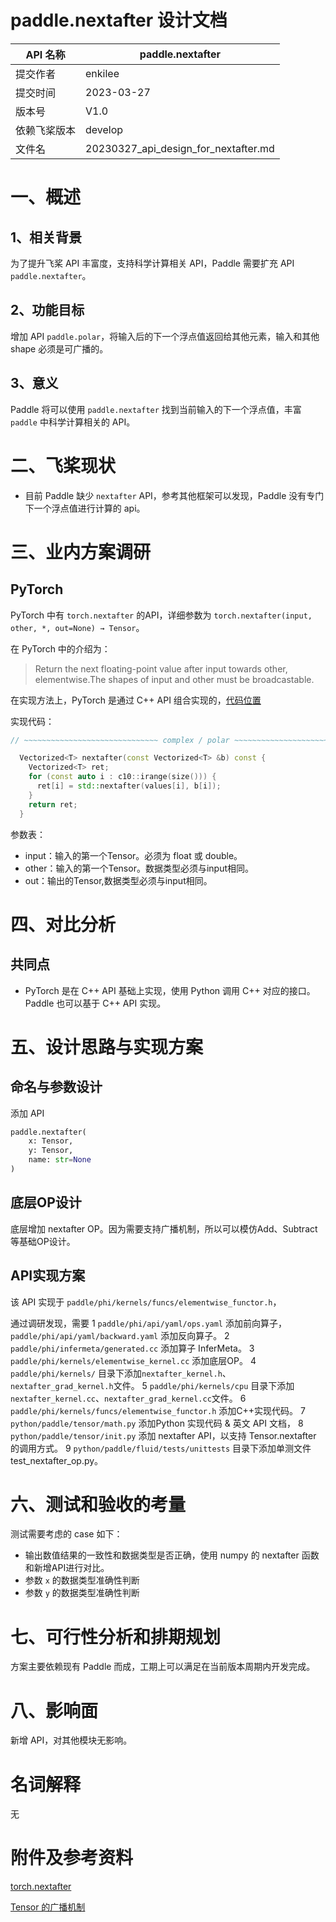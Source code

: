 # paddle.nextafter 设计文档

| API 名称     |                paddle.nextafter           |
| ------------ | ---------------------------------------- |
| 提交作者     | enkilee                                   |
| 提交时间     | 2023-03-27                                |
| 版本号       | V1.0                                      |
| 依赖飞桨版本  | develop                                   |
| 文件名       | 20230327_api_design_for_nextafter.md      |

# 一、概述

## 1、相关背景

为了提升飞桨 API 丰富度，支持科学计算相关 API，Paddle 需要扩充 API `paddle.nextafter`。

## 2、功能目标

增加 API `paddle.polar`，将输入后的下一个浮点值返回给其他元素，输入和其他 shape 必须是可广播的。

## 3、意义

Paddle 将可以使用 `paddle.nextafter` 找到当前输入的下一个浮点值，丰富 `paddle` 中科学计算相关的 API。

# 二、飞桨现状

- 目前 Paddle 缺少 `nextafter` API，参考其他框架可以发现，Paddle 没有专门下一个浮点值进行计算的 api。

# 三、业内方案调研

## PyTorch

PyTorch 中有 `torch.nextafter` 的API，详细参数为 `torch.nextafter(input, other, *, out=None) → Tensor`。

在 PyTorch 中的介绍为：

>Return the next floating-point value after input towards other, elementwise.The shapes of input and other must be broadcastable.

在实现方法上，PyTorch 是通过 C++ API 组合实现的，[代码位置](https://github.com/pytorch/pytorch/blob/master/aten/src/ATen/cpu/vec/vec_base.h#L473-L479)

实现代码：

```cpp
// ~~~~~~~~~~~~~~~~~~~~~~~~~~~~~~ complex / polar ~~~~~~~~~~~~~~~~~~~~~~~~~~~~~~

  Vectorized<T> nextafter(const Vectorized<T> &b) const {
    Vectorized<T> ret;
    for (const auto i : c10::irange(size())) {
      ret[i] = std::nextafter(values[i], b[i]);
    }
    return ret;
  }
```

参数表：

- input：输入的第一个Tensor。必须为 float 或 double。
- other：输入的第一个Tensor。数据类型必须与input相同。
- out：输出的Tensor,数据类型必须与input相同。

# 四、对比分析

## 共同点

- PyTorch 是在 C++ API 基础上实现，使用 Python 调用 C++ 对应的接口。 Paddle 也可以基于 C++ API 实现。


# 五、设计思路与实现方案

## 命名与参数设计

添加 API

```python
paddle.nextafter(
    x: Tensor,
    y: Tensor,
    name: str=None
)
```

## 底层OP设计

底层增加 nextafter OP。因为需要支持广播机制，所以可以模仿Add、Subtract等基础OP设计。

## API实现方案

该 API 实现于 `paddle/phi/kernels/funcs/elementwise_functor.h`，

通过调研发现，需要
1 `paddle/phi/api/yaml/ops.yaml` 添加前向算子，`paddle/phi/api/yaml/backward.yaml` 添加反向算子。
2 `paddle/phi/infermeta/generated.cc` 添加算子 InferMeta。
3 `paddle/phi/kernels/elementwise_kernel.cc` 添加底层OP。
4 `paddle/phi/kernels/` 目录下添加`nextafter_kernel.h`、`nextafter_grad_kernel.h`文件。
5 `paddle/phi/kernels/cpu` 目录下添加`nextafter_kernel.cc`、`nextafter_grad_kernel.cc`文件。
6 `paddle/phi/kernels/funcs/elementwise_functor.h` 添加C++实现代码。
7 `python/paddle/tensor/math.py` 添加Python 实现代码 & 英文 API 文档，
8 `python/paddle/tensor/init.py` 添加 nextafter API，以支持 Tensor.nextafter 的调用方式。
9 `python/paddle/fluid/tests/unittests` 目录下添加单测文件test_nextafter_op.py。


# 六、测试和验收的考量

测试需要考虑的 case 如下：

- 输出数值结果的一致性和数据类型是否正确，使用 numpy 的 nextafter 函数和新增API进行对比。
- 参数 `x` 的数据类型准确性判断
- 参数 `y` 的数据类型准确性判断

# 七、可行性分析和排期规划

方案主要依赖现有 Paddle 而成，工期上可以满足在当前版本周期内开发完成。

# 八、影响面

新增 API，对其他模块无影响。

# 名词解释

无

# 附件及参考资料

[torch.nextafter](https://pytorch.org/docs/2.0/generated/torch.nextafter.html?highlight=nextafter#torch.nextafter)

[Tensor 的广播机制](https://www.paddlepaddle.org.cn/documentation/docs/zh/develop/guides/beginner/tensor_cn.html#id7)
